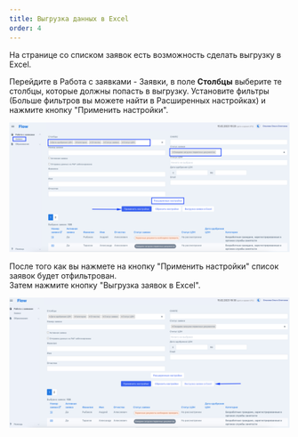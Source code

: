 ```yaml
---
title: Выгрузка данных в Excel
order: 4
---
```


На странице со списком заявок есть возможность сделать выгрузку в Excel.

Перейдите в Работа с заявками - Заявки, в поле **Столбцы** выберите те столбцы, которые должны попасть в выгрузку. Установите фильтры (Больше фильтров вы можете найти в Расширенных настройках) и нажмите кнопку "Применить настройки".

![](<../.gitbook/assets/image (51).png>)

После того как вы нажмете на кнопку "Применить настройки" список заявок будет отфильтрован. \
Затем нажмите кнопку "Выгрузка заявок в Excel".

![](<../.gitbook/assets/image (15).png>)